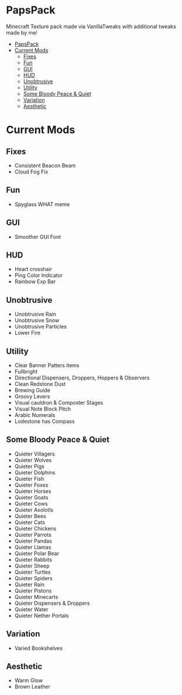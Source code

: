 # PapsPack
Minecraft Texture pack made via VanillaTweaks with additional tweaks made by me!


- [PapsPack](#papspack)
- [Current Mods](#current-mods)
  - [Fixes](#fixes)
  - [Fun](#fun)
  - [GUI](#gui)
  - [HUD](#hud)
  - [Unobtrusive](#unobtrusive)
  - [Utility](#utility)
  - [Some Bloody Peace & Quiet](#some-bloody-peace--quiet)
  - [Variation](#variation)
  - [Aesthetic](#aesthetic)


# Current Mods
## Fixes 
* Consistent Beacon Beam
* Cloud Fog Fix

## Fun
* Spyglass WHAT meme

## GUI
* Smoother GUI Font

## HUD
* Heart crosshair
* Ping Color Indicator
* Rainbow Exp Bar

## Unobtrusive
* Unobtrusive Rain
* Unobtrusive Snow
* Unobtrusive Particles
* Lower Fire

##  Utility
* Clear Banner Patters items
* Fullbright
* Directional Dispensers, Droppers, Hoppers & Observers
* Clean Redstone Dust
* Brewing Guide
* Groovy Levers
* Visual cauldron & Composter Stages
* Visual Note Block Pitch
* Arabic Numerals
* Lodestone has Compass

## Some Bloody Peace & Quiet
* Quieter Villagers
* Quieter Wolves
* Quieter Pigs
* Quieter Dolphins
* Quieter Fish
* Quieter Foxes
* Quieter Horses
* Quieter Goats
* Quieter Cows
* Quieter Axolotls
* Quieter Bees
* Quieter Cats
* Quieter Chickens
* Quieter Parrots
* Quieter Pandas
* Quieter Llamas
* Quieter Polar Bear
* Quieter Rabbits
* Quieter Sheep
* Quieter Turtles
* Quieter Spiders
* Quieter Rain
* Quieter Pistons
* Quieter Minecarts
* Quieter Dispensers & Droppers
* Quieter Water
* Quieter Nether Portals

## Variation
* Varied Bookshelves

## Aesthetic
* Warm Glow
* Brown Leather






